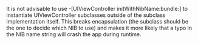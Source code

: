 It is not advisable to use -[UIViewController initWithNibName:bundle:] to instantiate UIViewController subclasses outside of the subclass implementation itself. This breaks encapsulation (the subclass should be the one to decide which NIB to use) and makes it more likely that a typo in the NIB name string will crash the app during runtime.
